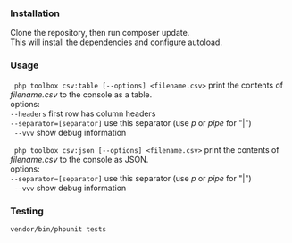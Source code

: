 ### Installation ###

Clone the repository, then run composer update.  
This will install the dependencies and configure autoload.

### Usage ###

``` php toolbox csv:table [--options] <filename.csv>``` print the contents of *filename.csv* to the console as a table.    
options:   
``` --headers ``` first row has column headers  
``` --separator=[separator] ``` use this separator (use *p* or *pipe* for "|")  
``` --vvv``` show debug information
  
  
  
``` php toolbox csv:json [--options] <filename.csv>``` print the contents of *filename.csv* to the console as JSON.  
options:      
``` --separator=[separator] ``` use this separator (use *p* or *pipe* for "|")  
``` --vvv``` show debug information

### Testing ###

```vendor/bin/phpunit tests```